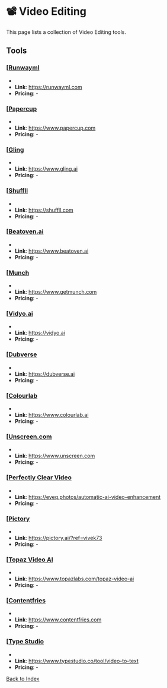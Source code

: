 # 📽️ Video Editing

This page lists a collection of Video Editing tools.

## Tools

### [[Runwayml](https://runwayml.com)
-
- **Link**: https://runwayml.com
- **Pricing**: -

### [[Papercup](https://www.papercup.com)
-
- **Link**: https://www.papercup.com
- **Pricing**: -

### [[Gling](https://www.gling.ai)
-
- **Link**: https://www.gling.ai
- **Pricing**: -

### [[Shuffll](https://shuffll.com)
-
- **Link**: https://shuffll.com
- **Pricing**: -

### [[Beatoven.ai](https://www.beatoven.ai)
-
- **Link**: https://www.beatoven.ai
- **Pricing**: -

### [[Munch](https://www.getmunch.com)
-
- **Link**: https://www.getmunch.com
- **Pricing**: -

### [[Vidyo.ai](https://vidyo.ai)
-
- **Link**: https://vidyo.ai
- **Pricing**: -

### [[Dubverse](https://dubverse.ai)
-
- **Link**: https://dubverse.ai
- **Pricing**: -

### [[Colourlab](https://www.colourlab.ai)
-
- **Link**: https://www.colourlab.ai
- **Pricing**: -

### [[Unscreen.com](https://www.unscreen.com)
-
- **Link**: https://www.unscreen.com
- **Pricing**: -

### [[Perfectly Clear Video](https://eyeq.photos/automatic-ai-video-enhancement)
-
- **Link**: https://eyeq.photos/automatic-ai-video-enhancement
- **Pricing**: -

### [[Pictory](https://pictory.ai/?ref=vivek73)
-
- **Link**: https://pictory.ai/?ref=vivek73
- **Pricing**: -

### [[Topaz Video AI](https://www.topazlabs.com/topaz-video-ai)
-
- **Link**: https://www.topazlabs.com/topaz-video-ai
- **Pricing**: -

### [[Contentfries](https://www.contentfries.com)
-
- **Link**: https://www.contentfries.com
- **Pricing**: -

### [[Type Studio](https://www.typestudio.co/tool/video-to-text)
-
- **Link**: https://www.typestudio.co/tool/video-to-text
- **Pricing**: -


[Back to Index](../README.MD)

